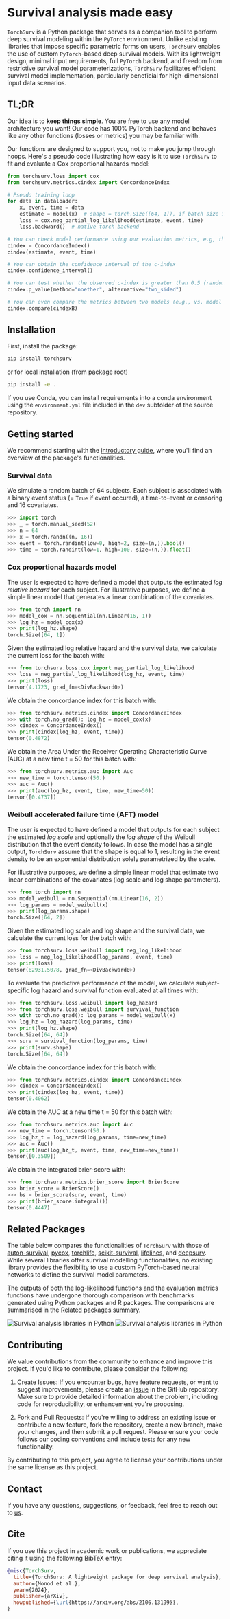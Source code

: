 # Survival analysis made easy

`TorchSurv` is a Python package that serves as a companion tool to perform deep survival modeling within the `PyTorch` environment. Unlike existing libraries that impose specific parametric forms on users, `TorchSurv` enables the use of custom `PyTorch`-based deep survival models.  With its lightweight design, minimal input requirements, full `PyTorch` backend, and freedom from restrictive survival model parameterizations, `TorchSurv` facilitates efficient survival model implementation, particularly beneficial for high-dimensional input data scenarios.

## TL;DR

Our idea is to **keep things simple**. You are free to use any model architecture you want! Our code has 100% PyTorch backend and behaves like any other functions (losses or metrics) you may be familiar with.

Our functions are designed to support you, not to make you jump through hoops. Here's a pseudo code illustrating how easy is it to use `TorchSurv` to fit and evaluate a Cox proportional hazards model:

```python
from torchsurv.loss import cox
from torchsurv.metrics.cindex import ConcordanceIndex

# Pseudo training loop
for data in dataloader:
    x, event, time = data
    estimate = model(x)  # shape = torch.Size([64, 1]), if batch size is 64
    loss = cox.neg_partial_log_likelihood(estimate, event, time)
    loss.backward()  # native torch backend

# You can check model performance using our evaluation metrics, e.g, the concordance index with
cindex = ConcordanceIndex()
cindex(estimate, event, time)

# You can obtain the confidence interval of the c-index
cindex.confidence_interval()

# You can test whether the observed c-index is greater than 0.5 (random estimator)
cindex.p_value(method="noether", alternative="two_sided")

# You can even compare the metrics between two models (e.g., vs. model B)
cindex.compare(cindexB)
```

## Installation

First, install the package:

```bash
pip install torchsurv
```

or for local installation (from package root)

```bash
pip install -e .
```

If you use Conda, you can install requirements into a conda environment
using the `environment.yml` file included in the `dev` subfolder of the source repository.

## Getting started

We recommend starting with the [introductory guide](https://opensource.nibr.com/torchsurv/notebooks/introduction.html), where you'll find an overview of the package's functionalities.

### Survival data

We simulate a random batch of 64 subjects. Each subject is associated with a binary event status (= `True` if event occured), a time-to-event or censoring and 16 covariates.

```python
>>> import torch
>>> _ = torch.manual_seed(52)
>>> n = 64
>>> x = torch.randn((n, 16))
>>> event = torch.randint(low=0, high=2, size=(n,)).bool()
>>> time = torch.randint(low=1, high=100, size=(n,)).float()
```

### Cox proportional hazards model

The user is expected to have defined a model that outputs the estimated *log relative hazard* for each subject. For illustrative purposes, we define a simple linear model that generates a linear combination of the covariates.

```python
>>> from torch import nn
>>> model_cox = nn.Sequential(nn.Linear(16, 1))
>>> log_hz = model_cox(x)
>>> print(log_hz.shape)
torch.Size([64, 1])
```

Given the estimated log relative hazard and the survival data, we calculate the current loss for the batch with:

```python
>>> from torchsurv.loss.cox import neg_partial_log_likelihood
>>> loss = neg_partial_log_likelihood(log_hz, event, time)
>>> print(loss)
tensor(4.1723, grad_fn=<DivBackward0>)
```

We obtain the concordance index for this batch with:

```python
>>> from torchsurv.metrics.cindex import ConcordanceIndex
>>> with torch.no_grad(): log_hz = model_cox(x)
>>> cindex = ConcordanceIndex()
>>> print(cindex(log_hz, event, time))
tensor(0.4872)
```

We obtain the Area Under the Receiver Operating Characteristic Curve (AUC) at a new time t = 50 for this batch with:

```python
>>> from torchsurv.metrics.auc import Auc
>>> new_time = torch.tensor(50.)
>>> auc = Auc()
>>> print(auc(log_hz, event, time, new_time=50))
tensor([0.4737])
```

### Weibull accelerated failure time (AFT) model

The user is expected to have defined a model that outputs for each subject the estimated *log scale* and optionally the *log shape* of the Weibull distribution that the event density follows. In case the model has a single output, `TorchSurv` assume that the shape is equal to 1, resulting in the event density to be an exponential distribution solely parametrized by the scale.

For illustrative purposes, we define a simple linear model that estimate two linear combinations of the covariates (log scale and log shape parameters).

```python
>>> from torch import nn
>>> model_weibull = nn.Sequential(nn.Linear(16, 2))
>>> log_params = model_weibull(x)
>>> print(log_params.shape)
torch.Size([64, 2])
```

Given the estimated log scale and log shape and the survival data, we calculate the current loss for the batch with:

```python
>>> from torchsurv.loss.weibull import neg_log_likelihood
>>> loss = neg_log_likelihood(log_params, event, time)
>>> print(loss)
tensor(82931.5078, grad_fn=<DivBackward0>)
```

To evaluate the predictive performance of the model, we calculate subject-specific log hazard and survival function evaluated at all times with:

```python
>>> from torchsurv.loss.weibull import log_hazard
>>> from torchsurv.loss.weibull import survival_function
>>> with torch.no_grad(): log_params = model_weibull(x)
>>> log_hz = log_hazard(log_params, time)
>>> print(log_hz.shape)
torch.Size([64, 64])
>>> surv = survival_function(log_params, time)
>>> print(surv.shape)
torch.Size([64, 64])
```

We obtain the concordance index for this batch with:

```python
>>> from torchsurv.metrics.cindex import ConcordanceIndex
>>> cindex = ConcordanceIndex()
>>> print(cindex(log_hz, event, time))
tensor(0.4062)
```

We obtain the AUC at a new time t = 50 for this batch with:

```python
>>> from torchsurv.metrics.auc import Auc
>>> new_time = torch.tensor(50.)
>>> log_hz_t = log_hazard(log_params, time=new_time)
>>> auc = Auc()
>>> print(auc(log_hz_t, event, time, new_time=new_time))
tensor([0.3509])
```

We obtain the integrated brier-score with:

```python
>>> from torchsurv.metrics.brier_score import BrierScore
>>> brier_score = BrierScore()
>>> bs = brier_score(surv, event, time)
>>> print(brier_score.integral())
tensor(0.4447)
```

## Related Packages

The table below compares the functionalities of `TorchSurv` with those of
[auton-survival](https://proceedings.mlr.press/v182/nagpal22a.html),
[pycox](http://jmlr.org/papers/v20/18-424.html),
[torchlife](https://sachinruk.github.io/torchlife//index.html),
[scikit-survival](https://jmlr.org/papers/v21/20-729.html),
[lifelines](https://joss.theoj.org/papers/10.21105/joss.01317), and
[deepsurv](https://bmcmedresmethodol.biomedcentral.com/articles/10.1186/s12874-018-0482-1).
While several libraries offer survival modelling functionalities, no existing library provides the flexibility to use a custom PyTorch-based neural networks to define the survival model parameters.

The outputs of both the log-likelihood functions and the evaluation metrics functions have undergone thorough comparison with benchmarks generated using Python packages and R packages. The comparisons are summarised in the [Related packages summary](https://opensource.nibr.com/torchsurv/benchmarks.html).

![Survival analysis libraries in Python](docs/source/table_python_benchmark.png)
![Survival analysis libraries in Python](docs/source/table_python_benchmark_legend.png)

## Contributing

We value contributions from the community to enhance and improve this project. If you'd like to contribute, please consider the following:

1. Create Issues: If you encounter bugs, have feature requests, or want to suggest improvements, please create an [issue](https://github.com/Novartis/torchsurv/issues) in the GitHub repository. Make sure to provide detailed information about the problem, including code for reproducibility, or enhancement you're proposing.

2. Fork and Pull Requests: If you're willing to address an existing issue or contribute a new feature, fork the repository, create a new branch, make your changes, and then submit a pull request. Please ensure your code follows our coding conventions and include tests for any new functionality.

By contributing to this project, you agree to license your contributions under the same license as this project.

## Contact

If you have any questions, suggestions, or feedback, feel free to reach out to [us](https://opensource.nibr.com/torchsurv/AUTHORS.html).

## Cite

If you use this project in academic work or publications, we appreciate citing it using the following BibTeX entry:

```bibtex
@misc{TorchSurv,
  title={TorchSurv: A lightweight package for deep survival analysis},
  author={Monod et al.},
  year={2024},
  publisher={arXiv},
  howpublished={\url{https://arxiv.org/abs/2106.13199}},
}
```
